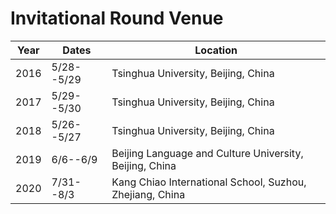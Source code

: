 # Invitational Round Venue
|Year|Dates|Location|
|---|---|---|
|2016|5/28--5/29|Tsinghua University, Beijing, China|
|2017|5/29--5/30|Tsinghua University, Beijing, China|
|2018|5/26--5/27|Tsinghua University, Beijing, China|
|2019|6/6--6/9|Beijing Language and Culture University, Beijing, China|
|2020|7/31--8/3|Kang Chiao International School, Suzhou, Zhejiang, China|
